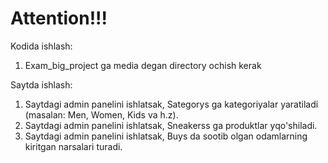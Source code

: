 # Attention!!!
Kodida ishlash:
1. Exam_big_project ga media degan directory ochish kerak

Saytda ishlash:
1. Saytdagi admin panelini ishlatsak, Sategorys ga kategoriyalar yaratiladi (masalan: Men, Women, Kids va h.z).
2. Saytdagi admin panelini ishlatsak, Sneakerss ga produktlar yqo'shiladi.
3. Saytdagi admin panelini ishlatsak, Buys da sootib olgan odamlarning kiritgan narsalari turadi.
